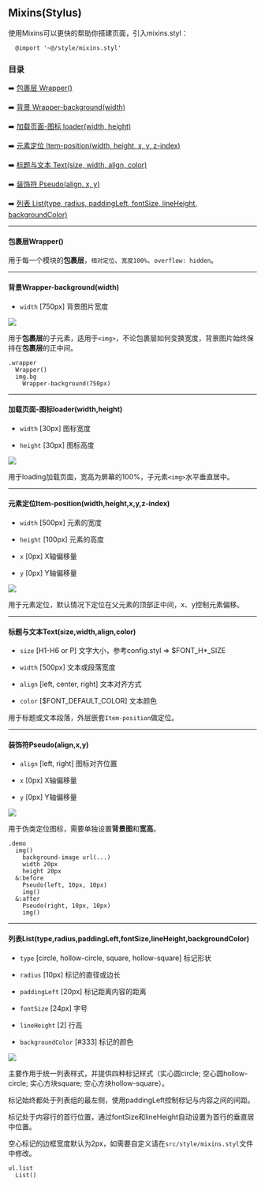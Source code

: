 ## Mixins(Stylus)

使用Mixins可以更快的帮助你搭建页面，引入mixins.styl：

``` stylus
  @import '~@/style/mixins.styl'
```

### 目录

➡️ [包裹层 Wrapper()](#包裹层Wrapper())

➡️ [背景 Wrapper-background(width)](#背景Wrapper-background(width))

➡️ [加载页面-图标 loader(width, height)](#加载页面-图标loader(width,height))

➡️ [元素定位 Item-position(width, height, x, y, z-index)](#元素定位Item-position(width,height,x,y,z-index))

➡️ [标题与文本 Text(size, width, align, color)](#标题与文本Text(size,width,align,color))

➡️ [装饰符 Pseudo(align, x, y)](#装饰符Pseudo(align,x,y))

➡️ [列表 List(type, radius, paddingLeft, fontSize, lineHeight, backgroundColor)](#列表List(type,radius,paddingLeft,fontSize,lineHeight,backgroundColor))

---

#### 包裹层Wrapper()

用于每一个模块的**包裹层**，`相对定位`、`宽度100%`、`overflow: hidden`。

---

#### 背景Wrapper-background(width)

- `width` [750px] 背景图片宽度

![](https://ws1.sinaimg.cn/large/006tNbRwly1fwi8p33us7j308b08mt8x.jpg)

用于**包裹层**的子元素，适用于`<img>`，不论包裹层如何变换宽度，背景图片始终保持在**包裹层**的正中间。

```stylus
.wrapper
  Wrapper()
  img.bg
    Wrapper-background(750px)
```

---

#### 加载页面-图标loader(width,height)

- `width` [30px] 图标宽度

- `height` [30px] 图标高度

![](https://ws4.sinaimg.cn/large/006tNbRwly1fw20nmvmhqj30640d3js3.jpg)

用于loading加载页面，宽高为屏幕的100%，子元素`<img>`水平垂直居中。

---

#### 元素定位Item-position(width,height,x,y,z-index)

- `width` [500px] 元素的宽度

- `height` [100px] 元素的高度

- `x` [0px] X轴偏移量

- `y` [0px] Y轴偏移量

![](https://ws1.sinaimg.cn/large/006tNbRwly1fwi8nup29pj306307fmx8.jpg)

用于元素定位，默认情况下定位在父元素的顶部正中间，x、y控制元素偏移。

---

#### 标题与文本Text(size,width,align,color)

- `size` [H1-H6 or P] 文字大小，参考config.styl => $FONT_H*_SIZE

- `width` [500px] 文本或段落宽度

- `align` [left, center, right] 文本对齐方式

- `color` [$FONT_DEFAULT_COLOR] 文本颜色

用于标题或文本段落，外层嵌套`Item-position`做定位。

---

#### 装饰符Pseudo(align,x,y)

- `align` [left, right] 图标对齐位置

- `x` [0px] X轴偏移量

- `y` [0px] Y轴偏移量

![](https://ws2.sinaimg.cn/large/006tNbRwly1fwi8pzdj4hj306404zglk.jpg)

用于伪类定位图标，需要单独设置**背景图**和**宽高**。

```stylus
.demo
  img()
    background-image url(...)
    width 20px
    height 20px
  &:before
    Pseudo(left, 10px, 10px)
    img()
  &:after
    Pseudo(right, 10px, 10px)
    img()
```

---

#### 列表List(type,radius,paddingLeft,fontSize,lineHeight,backgroundColor)

- `type` [circle, hollow-circle, square, hollow-square] 标记形状

- `radius` [10px] 标记的直径或边长

- `paddingLeft` [20px] 标记距离内容的距离

- `fontSize` [24px] 字号

- `lineHeight` [2] 行高

- `backgroundColor` [#333] 标记的颜色

![](https://ws4.sinaimg.cn/large/006tNbRwly1fx1ncmbpq2j3063075q2z.jpg)

主要作用于统一列表样式，并提供四种标记样式（实心圆circle; 空心圆hollow-circle; 实心方块square; 空心方块hollow-square）。

标记始终都处于列表组的最左侧，使用paddingLeft控制标记与内容之间的间距。

标记处于内容行的首行位置，通过fontSize和lineHeight自动设置为首行的垂直居中位置。

空心标记的边框宽度默认为2px，如需要自定义请在`src/style/mixins.styl`文件中修改。

```stylus
ul.list
  List()
```